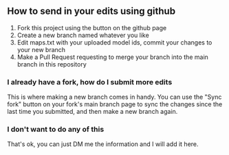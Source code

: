 ## How to send in your edits using github
1. Fork this project using the button on the github page
2. Create a new branch named whatever you like
3. Edit maps.txt with your uploaded model ids, commit your changes to your new branch
4. Make a Pull Request requesting to merge your branch into the main branch in this repository

### I already have a fork, how do I submit more edits
This is where making a new branch comes in handy.  You can use the "Sync fork" button on your fork's main branch page to sync the changes since the last time you submitted, and then make a new branch again.

### I don't want to do any of this
That's ok, you can just DM me the information and I will add it here.